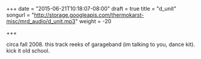 +++
date = "2015-06-21T10:18:07-08:00"
draft = true
title = "d_unit"
songurl = "http://storage.googleapis.com/thermokarst-misc/mrd_audio/d_unit.mp3"
weight = -20

+++

circa fall 2008. this track reeks of garageband (im talking to you, dance kit).
kick it old school.
